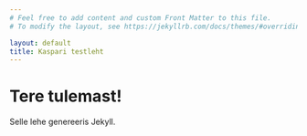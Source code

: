 ```yaml
---
# Feel free to add content and custom Front Matter to this file.
# To modify the layout, see https://jekyllrb.com/docs/themes/#overriding-theme-defaults

layout: default
title: Kaspari testleht
---
```

# Tere tulemast!

Selle lehe genereeris Jekyll.